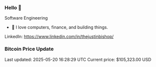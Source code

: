 ### Hello 🤙  

Software Engineering

- 🔭 I love computers, finance, and building things.
  
LinkedIn: https://www.linkedin.com/in/thejustinbishop/  























































































































































































































































































































### Bitcoin Price Update
Last updated: 2025-05-20 16:28:29 UTC
Current price: $105,323.00 USD

